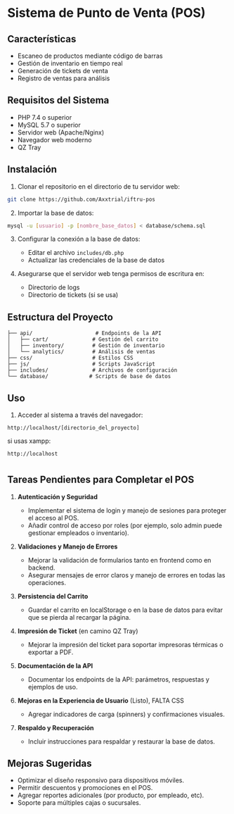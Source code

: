 # Sistema de Punto de Venta (POS)

## Características

- Escaneo de productos mediante código de barras
- Gestión de inventario en tiempo real
- Generación de tickets de venta
- Registro de ventas para análisis

## Requisitos del Sistema

- PHP 7.4 o superior
- MySQL 5.7 o superior
- Servidor web (Apache/Nginx)
- Navegador web moderno
- QZ Tray 

## Instalación

1. Clonar el repositorio en el directorio de tu servidor web:
```bash
git clone https://github.com/Axxtrial/iftru-pos
```

2. Importar la base de datos:
```bash
mysql -u [usuario] -p [nombre_base_datos] < database/schema.sql
```

3. Configurar la conexión a la base de datos:
   - Editar el archivo `includes/db.php`
   - Actualizar las credenciales de la base de datos

4. Asegurarse que el servidor web tenga permisos de escritura en:
   - Directorio de logs
   - Directorio de tickets (si se usa)

## Estructura del Proyecto

```
├── api/                    # Endpoints de la API
│   ├── cart/              # Gestión del carrito
│   ├── inventory/         # Gestión de inventario
│   └── analytics/         # Análisis de ventas
├── css/                   # Estilos CSS
├── js/                    # Scripts JavaScript
├── includes/              # Archivos de configuración
└── database/             # Scripts de base de datos
```

## Uso

1. Acceder al sistema a través del navegador:
```
http://localhost/[directorio_del_proyecto]
```
si usas xampp:
```
http://localhost
```
#

## Tareas Pendientes para Completar el POS

1. **Autenticación y Seguridad**
   - Implementar el sistema de login y manejo de sesiones para proteger el acceso al POS.
   - Añadir control de acceso por roles (por ejemplo, solo admin puede gestionar empleados o inventario).

2. **Validaciones y Manejo de Errores**
   - Mejorar la validación de formularios tanto en frontend como en backend.
   - Asegurar mensajes de error claros y manejo de errores en todas las operaciones.

3. **Persistencia del Carrito**
   - Guardar el carrito en localStorage o en la base de datos para evitar que se pierda al recargar la página.

4. **Impresión de Ticket** (en camino QZ Tray)
   - Mejorar la impresión del ticket para soportar impresoras térmicas o exportar a PDF.

5. **Documentación de la API**
   - Documentar los endpoints de la API: parámetros, respuestas y ejemplos de uso.

7. **Mejoras en la Experiencia de Usuario** (Listo), FALTA CSS
   - Agregar indicadores de carga (spinners) y confirmaciones visuales.

8. **Respaldo y Recuperación**
   - Incluir instrucciones para respaldar y restaurar la base de datos.

## Mejoras Sugeridas

- Optimizar el diseño responsivo para dispositivos móviles.
- Permitir descuentos y promociones en el POS.
- Agregar reportes adicionales (por producto, por empleado, etc).
- Soporte para múltiples cajas o sucursales.

